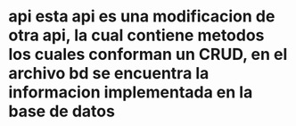 # api esta api es una modificacion de otra api, la cual contiene metodos los cuales conforman un CRUD, en el archivo bd se encuentra la informacion implementada en la base de datos
